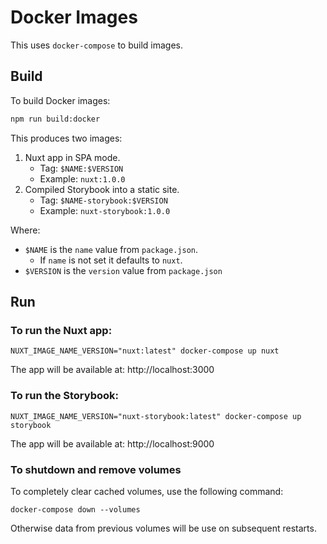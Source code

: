 # Docker Images

This uses `docker-compose` to build images.

## Build

To build Docker images:

```sh
npm run build:docker
```

This produces two images:

1. Nuxt app in SPA mode.
   * Tag: `$NAME:$VERSION`
   * Example: `nuxt:1.0.0`
1. Compiled Storybook into a static site.
   * Tag: `$NAME-storybook:$VERSION`
   * Example: `nuxt-storybook:1.0.0`

Where:
* `$NAME` is the `name` value from `package.json`.
  * If `name` is not set it defaults to `nuxt`.
* `$VERSION` is the `version` value from `package.json`

## Run

### To run the Nuxt app:

```
NUXT_IMAGE_NAME_VERSION="nuxt:latest" docker-compose up nuxt
```

The app will be available at: http://localhost:3000

### To run the Storybook:

```
NUXT_IMAGE_NAME_VERSION="nuxt-storybook:latest" docker-compose up storybook
```

The app will be available at: http://localhost:9000

### To shutdown and remove volumes

To completely clear cached volumes, use the following command:

```
docker-compose down --volumes
```

Otherwise data from previous volumes will be use on subsequent restarts.